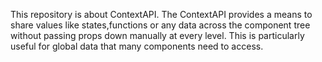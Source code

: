 This repository is about ContextAPI.
The ContextAPI provides a means to share values like states,functions or any data across the component tree without passing props down manually at every level.
This is particularly useful for global data that many components need to access.
